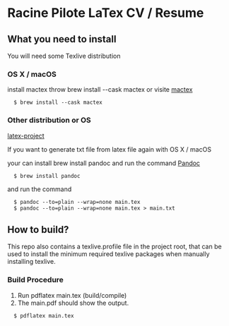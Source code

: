 # Racine Pilote LaTex CV / Resume

## What you need to install
You will need some Texlive distribution

### OS X / macOS 
install mactex throw brew install --cask mactex or visite [mactex](https://www.tug.org/mactex/)
```shell
  $ brew install --cask mactex 
```

### Other distribution or OS
[latex-project](https://www.latex-project.org/get/#tex-distributions)

If you want to generate txt file from latex file again with OS X / macOS 

your can install brew install pandoc and run the command [Pandoc](https://pandoc.org)

```shell
  $ brew install pandoc 
```
and run the command
```shell
  $ pandoc --to=plain --wrap=none main.tex
  $ pandoc --to=plain --wrap=none main.tex > main.txt
```


## How to build?

This repo also contains a texlive.profile file in the project root, that can be used to install the minimum required texlive packages when manually installing texlive.

### Build Procedure

   1. Run pdflatex main.tex (build/compile)
   2. The main.pdf should show the output.

```shell
  $ pdflatex main.tex
```

